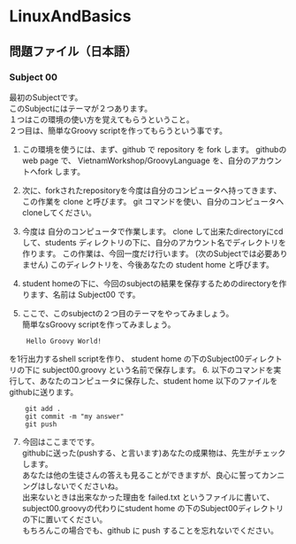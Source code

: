 LinuxAndBasics
==============

問題ファイル（日本語）
---------------------

### Subject 00  

最初のSubjectです。  
このSubjectにはテーマが２つあります。  
１つはこの環境の使い方を覚えてもらうということ。  
２つ目は、簡単なGroovy scriptを作ってもらうという事です。  

1. この環境を使うには、まず、github で repository を fork します。
githubのweb page で、
 VietnamWorkshop/GroovyLanguage
を、自分のアカウントへfork します。
2. 次に、forkされたrepositoryを今度は自分のコンピュータへ持ってきます、この作業を clone と呼びます。
git コマンドを使い、自分のコンピュータへcloneしてください。
3. 今度は 自分のコンピュータで作業します。
clone して出来たdirectoryにcd して、students ディレクトリの下に、自分のアカウント名でディレクトリを作ります。
この作業は、今回一度だけ行います。
(次のSubjectでは必要ありません)
このディレクトリを、今後あなたの student home と呼びます。
4. student homeの下に、今回のsubjectの結果を保存するためのdirectoryを作ります、名前は Subject00 です。
5. ここで、このsubjectの２つ目のテーマをやってみましょう。  
簡単なsGroovy scriptを作ってみましょう。  

        Hello Groovy World!
を1行出力するshell scriptを作り、 student home の下のSubject00ディレクトリの下に subject00.groovy という名前で保存します。
6. 以下のコマンドを実行して、あなたのコンピュータに保存した、student home 以下のファイルを githubに送ります。

        git add .  
        git commit -m "my answer"  
        git push  
7. 今回はここまでです。  
githubに送った(pushする、と言います)あなたの成果物は、先生がチェックします。  
あなたは他の生徒さんの答えも見ることができますが、良心に誓ってカンニングはしないでくださいね。  
出来ないときは出来なかった理由を failed.txt というファイルに書いて、subject00.groovyの代わりにstudent home の下のSubject00ディレクトリの下に置いてください。  
もちろんこの場合でも、github に push することを忘れないでください。


